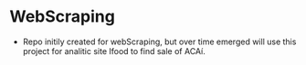 # WebScraping

- Repo initily created for webScraping, but over time emerged will use this project for analitic site Ifood to find 
sale of ACAí.
